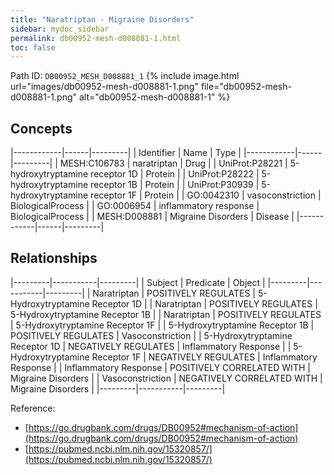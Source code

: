 ```yaml
---
title: "Naratriptan - Migraine Disorders"
sidebar: mydoc_sidebar
permalink: db00952-mesh-d008881-1.html
toc: false 
---
```



Path ID: `DB00952_MESH_D008881_1`
{% include image.html url="images/db00952-mesh-d008881-1.png" file="db00952-mesh-d008881-1.png" alt="db00952-mesh-d008881-1" %}

## Concepts

|------------|------|---------|
| Identifier | Name | Type    |
|------------|------|---------|
| MESH:C106783 | naratriptan | Drug |
| UniProt:P28221 | 5-hydroxytryptamine receptor 1D | Protein |
| UniProt:P28222 | 5-hydroxytryptamine receptor 1B | Protein |
| UniProt:P30939 | 5-hydroxytryptamine receptor 1F | Protein |
| GO:0042310 | vasoconstriction | BiologicalProcess |
| GO:0006954 | inflammatory response | BiologicalProcess |
| MESH:D008881 | Migraine Disorders | Disease |
|------------|------|---------|

## Relationships

|---------|-----------|---------|
| Subject | Predicate | Object  |
|---------|-----------|---------|
| Naratriptan | POSITIVELY REGULATES | 5-Hydroxytryptamine Receptor 1D |
| Naratriptan | POSITIVELY REGULATES | 5-Hydroxytryptamine Receptor 1B |
| Naratriptan | POSITIVELY REGULATES | 5-Hydroxytryptamine Receptor 1F |
| 5-Hydroxytryptamine Receptor 1B | POSITIVELY REGULATES | Vasoconstriction |
| 5-Hydroxytryptamine Receptor 1D | NEGATIVELY REGULATES | Inflammatory Response |
| 5-Hydroxytryptamine Receptor 1F | NEGATIVELY REGULATES | Inflammatory Response |
| Inflammatory Response | POSITIVELY CORRELATED WITH | Migraine Disorders |
| Vasoconstriction | NEGATIVELY CORRELATED WITH | Migraine Disorders |
|---------|-----------|---------|

Reference: 
  - [https://go.drugbank.com/drugs/DB00952#mechanism-of-action](https://go.drugbank.com/drugs/DB00952#mechanism-of-action)
  - [https://pubmed.ncbi.nlm.nih.gov/15320857/](https://pubmed.ncbi.nlm.nih.gov/15320857/)
